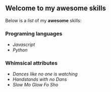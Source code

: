 ## Welcome to my awesome skills

  Below is a _list_ of my **awesome** skills:

  ### Programing languages
  - _Javascript_
  - _Python_

  ### Whimsical attributes
  - _Dances like no one is watching_
  - _Handstands with no Dans_
  - _Slow Mo Glow Fo Sho_

